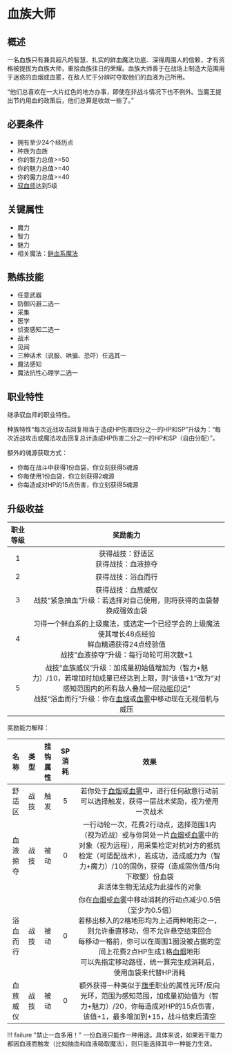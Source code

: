 # 血族大师

## 概述

一名血族只有兼具超凡的智慧、扎实的鲜血魔法功底、深得周围人的信赖，才有资格被提拔为血族大师，重拾血族往日的荣耀。血族大师善于在战场上制造大范围用于迷惑的血烟或血雾，在敌人忙于分辨时夺取他们的血液为己所用。

“他们总喜欢在一大片红色的地方办事，即使在非战斗情况下也不例外。当魔王提出节约用血的政策后，他们总算是收敛一些了。”

## 必要条件

* 拥有至少24个经历点
* 种族为血族
* 你的智力总值>=50
* 你的魅力总值>=40
* 你的魔力总值>=40
* <a href="../hemorrheologist" target="_blank">驭血师</a>达到5级

## 关键属性

* 魔力
* 智力
* 魅力
* 相关魔法：<a href="/rules/data/magic/blood/" target="_blank">鲜血系魔法</a>

## 熟练技能

* 任意武器
* 防御闪避二选一
* 采集
* 医学
* 侦查感知二选一
* 战术
* 见闻
* 三种话术（说服、哄骗、恐吓）任选其一
* 魔法感知
* 魔法抗性心理学二选一
  
## 职业特性

继承驭血师的职业特性。

种族特性“每次近战攻击回复相当于造成HP伤害四分之一的HP和SP”升级为：“每次近战攻击或魔法攻击回复总计造成HP伤害二分之一的HP和SP（自由分配）”。

额外的魂源获取方式：

* 你每在战斗中获得1份血袋，你立刻获得5魂源
* 你每使用1份血袋，你立刻获得2魂源
* 你每造成对HP的15点伤害，你立刻获得5魂源

## 升级收益

职业等级|奖励能力
:--:|:--:
1|获得战技：舒适区<br>获得战技：血液掠夺
2|获得战技：浴血而行
3|获得战技：血族威仪<br>战技“紧急抽血”升级：若选择对自己使用，则将获得的血袋替换成强效血袋
4|习得一个鲜血系的上级魔法，或选定一个已经学会的上级魔法使其增长48点经验<br>鲜血精通获得24点经验值<br>战技“血液掠夺”升级：每行动轮可用次数+1
5|战技“血族威仪”升级：加成量初始值增加为（智力+魅力）/10，若增加时加成量已经达到上限，则“该值+1”改为“对感知范围内的所有敌人叠加一层<a href="../../../../status/mark/#动摇印记" target="_blank">动摇印记</a>”<br>战技“浴血而行”升级：你在<a href="../../../../status/terrain/#血烟" target="_blank">血烟</a>或<a href="../../../../status/terrain/#血雾" target="_blank">血雾</a>中移动现在无视借机与威压

奖励能力解释：

名称|类型|挂钩属性|SP消耗|效果
:--:|:--:|:--:|:--:|:--:
舒适区|战技|触发|5|若你处于<a href="../../../../status/terrain/#血烟" target="_blank">血烟</a>或<a href="../../../../status/terrain/#血雾" target="_blank">血雾</a>中，进行任何敌意行动前可以选择触发，获得一层战术奖励，视为使用一次战术
血液掠夺|战技|被动|0|一行动轮一次，花费2行动点，选择范围1内（视为近战）或与你同处一片<a href="../../../../status/terrain/#血烟" target="_blank">血烟</a>或<a href="../../../../status/terrain/#血雾" target="_blank">血雾</a>中的对象（视为远程），用采集检定对抗对方的抵抗检定（可适配战术），若成功，造成威力为（智力+魔力）/10的固伤，获得（造成固伤值/5向下取整）份血袋<br>非活体生物无法成为此操作的对象
浴血而行|战技|被动|0|你在<a href="../../../../status/terrain/#血烟" target="_blank">血烟</a>或<a href="../../../../status/terrain/#血雾" target="_blank">血雾</a>中移动消耗的行动点减少0.5倍（至少为0.5倍）<br>若移出移入的2格地形均为上述两种地形之一，则允许垂直移动，但不允许悬空结束回合<br>每移动一格前，你可以在周围1圈没被占据的空间上花费2点HP生成1格<a href="../../../../status/terrain/#血烟" target="_blank">血烟</a>地形<br>可以先指定移动路径，统一算完生成消耗后，使用血袋来代替HP消耗
血族威仪|战技|被动|0|额外获得一种类似于<a href="../../../basicJob/Standard-bearer" target="_blank">旗手</a>职业的属性光环/反向光环，范围为感知范围，加成量初始值为（智力+魅力）/20，你每造成对HP的15点伤害，该值+1，最多增加到+15，战斗结束后清空

!!! failure "禁止一血多用！"
    一份血液只能作一种用途。具体来说，如果若干能力都因血液而触发（比如抽血和血液吸取魔法），则只能选择其中一种能力生效。